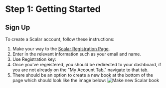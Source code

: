 # Step 1: Getting Started
## Sign Up

To create a Scalar account, follow these instructions:
1. Make your way to the [Scalar Registration Page](https://scalar.usc.edu/works/system/register). 
2. Enter in the relevant information such as your email and name.
3. Use Registration key:
4. Once you've regeistered, you should be redirected to your dashboard, if you are not already on the "My Account Tab," navigate to that tab.
5. There should be an option to create a new book at the bottom of the page which should look like the image below:
![Make new Scalar book](tutorials/images/makenewbook.png)
